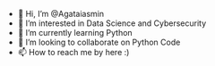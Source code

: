 - 👋 Hi, I’m @Agataiasmin
- 👀 I’m interested in Data Science and Cybersecurity
- 🌱 I’m currently learning Python
- 💞️ I’m looking to collaborate on Python Code
- 📫 How to reach me by here :)

<!---
Agataiasmin/Agataiasmin is a ✨ special ✨ repository because its `README.md` (this file) appears on your GitHub profile.
You can click the Preview link to take a look at your changes.
--->
